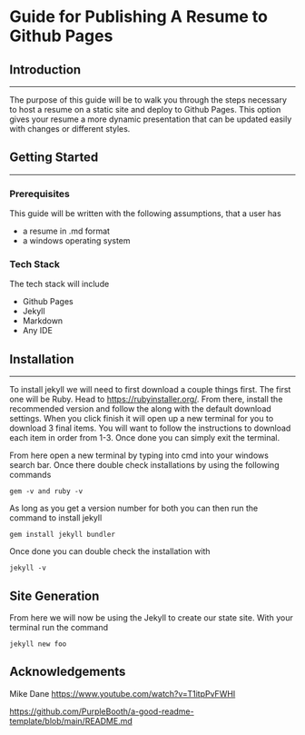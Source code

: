 # **Guide for Publishing A Resume to Github Pages**

## **Introduction**
---
The purpose of this guide will be to walk you through the steps necessary to host a resume on a static site and deploy to Github Pages. This option gives your resume a more dynamic presentation that can be updated easily with changes or different styles.

## **Getting Started**
---
### **Prerequisites**
This guide will be written with the following assumptions, that a user has
- a resume in .md format
- a windows operating system
### **Tech Stack**
The tech stack will include
- Github Pages
- Jekyll
- Markdown
- Any IDE
## **Installation**
---
To install jekyll we will need to first download a couple things first. The first one will be Ruby. Head to https://rubyinstaller.org/. From there, install the recommended version and follow the along with the default download settings. When you click finish it will open up a new terminal for you to download 3 final items. You will want to follow the instructions to download each item in order from 1-3. Once done you can simply exit the terminal.

From here open a new terminal by typing into cmd into your windows search bar. Once there double check installations by using the following commands

    gem -v and ruby -v

As long as you get a version number for both you can then run the command to install jekyll

    gem install jekyll bundler

Once done you can double check the installation with 
    
    jekyll -v

## **Site Generation**

From here we will now be using the Jekyll to create our state site. With your terminal run the command

    jekyll new foo


## **Acknowledgements**
Mike Dane
https://www.youtube.com/watch?v=T1itpPvFWHI


https://github.com/PurpleBooth/a-good-readme-template/blob/main/README.md 